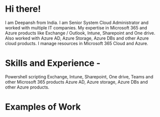 # Hi there!

I am Deepansh from India. I am Senior System Cloud Administrator and worked with multiple IT companies. My expertise in Microsoft 365 and Azure products like Exchange / Outlook, Intune, Sharepoint and One drive. Also worked with Azure AD, Azure Storage, Azure DBs and other Azure cloud products. I manage resources in Microsoft 365 Cloud and Azure.

# Skills and Experience - 
Powershell scripting
Exchange, Intune, Sharepoint, One drive, Teams and other Microsoft 365 products
Azure AD, Azure storage, Azure DBs and other Azure products.

# Examples of Work
